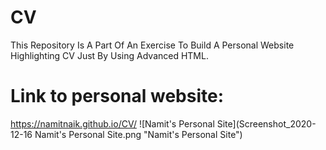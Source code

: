 # CV
This Repository Is A Part Of An Exercise To Build A Personal Website Highlighting CV Just By Using Advanced HTML.
# Link to personal website:
https://namitnaik.github.io/CV/
![Namit's Personal Site](Screenshot_2020-12-16 Namit's Personal Site.png "Namit's Personal Site")

